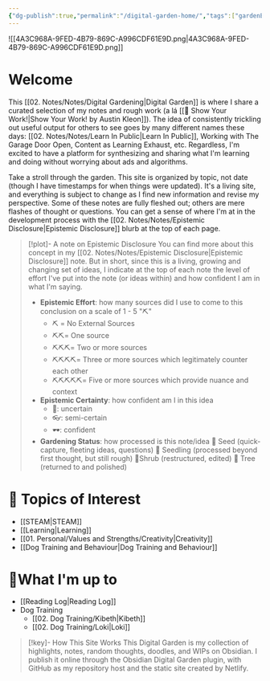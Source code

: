 ```yaml
---
{"dg-publish":true,"permalink":"/digital-garden-home/","tags":["gardenEntry"],"created":"2024-03-19T12:01:08.000-03:00","updated":"2024-05-03T12:13:55.829-03:00"}
---
```


![[4A3C968A-9FED-4B79-869C-A996CDF61E9D.png\|4A3C968A-9FED-4B79-869C-A996CDF61E9D.png]]
# Welcome
This [[02. Notes/Notes/Digital Gardening\|Digital Garden]] is where I share a curated selection of my notes and rough work (a lá [[📘 Show Your Work!\|Show Your Work! by Austin Kleon]]). The idea of consistently trickling out useful output for others to see goes by many different names these days: [[02. Notes/Notes/Learn In Public\|Learn In Public]], Working with The Garage Door Open, Content as Learning Exhaust, etc. Regardless, I'm excited to have a platform for synthesizing and sharing what I'm learning and doing without worrying about ads and algorithms.

Take a stroll through the garden. This site is organized by topic, not date (though I have timestamps for when things were updated). It's a living site, and everything is subject to change as I find new information and revise my perspective. Some of these notes are fully fleshed out; others are mere flashes of thought or questions. You can get a sense of where I'm at in the development process with the [[02. Notes/Notes/Epistemic Disclosure\|Epistemic Disclosure]] blurb at the top of each page. 

>[!plot]- A note on Epistemic Disclosure
>You can find more about this concept in my [[02. Notes/Notes/Epistemic Disclosure\|Epistemic Disclosure]] note. But in short, since this is a living, growing and changing set of ideas, I indicate at the top of each note the level of effort I've put into the note (or ideas within) and how confident I am in what I'm saying.
>- **Epistemic Effort**: how many sources did I use to come to this conclusion on a scale of 1 - 5 "⛏️"
>	- ⛏️ = No External Sources
>	- ⛏️⛏️= One source
>	- ⛏️⛏️⛏️= Two or more sources
>	- ⛏️⛏️⛏️⛏️= Three or more sources which legitimately counter each other
>	- ⛏️⛏️⛏️⛏️⛏️= Five or more sources which provide nuance and context
>- **Epistemic Certainty**: how confident am I in this idea
>	- 🥽: uncertain
>	- 👓: semi-certain
>	- 🕶️: confident
>- **Gardening Status**: how processed is this note/idea
>	🫘 Seed (quick-capture, fleeting ideas, questions)
>	🌱 Seedling (processed beyond first thought, but still rough)
>	🌿Shrub (restructured, edited)
>	🌴 Tree (returned to and polished)
# 🧐 Topics of Interest
- [[STEAM\|STEAM]]
- [[Learning\|Learning]]
- [[01. Personal/Values and Strengths/Creativity\|Creativity]]
- [[Dog Training and Behaviour\|Dog Training and Behaviour]]
# 🎒What I'm up to
- [[Reading Log\|Reading Log]]
- Dog Training
	- [[02. Dog Training/Kibeth\|Kibeth]]
	- [[02. Dog Training/Loki\|Loki]]

>[!key]- How This Site Works
>This Digital Garden is my collection of highlights, notes, random thoughts, doodles, and WIPs on Obsidian. I publish it online through the Obsidian Digital Garden plugin, with GitHub as my repository host and the static site created by Netlify. 
